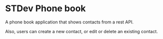 # STDev Phone book

A phone book application that shows contacts from a rest API.

Also, users can create a new contact, or edit or delete an existing contact.
